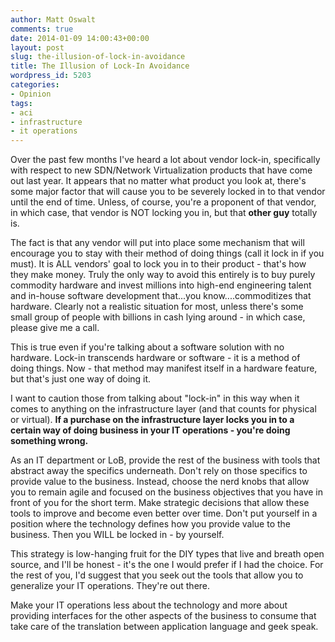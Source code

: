 ```yaml
---
author: Matt Oswalt
comments: true
date: 2014-01-09 14:00:43+00:00
layout: post
slug: the-illusion-of-lock-in-avoidance
title: The Illusion of Lock-In Avoidance
wordpress_id: 5203
categories:
- Opinion
tags:
- aci
- infrastructure
- it operations
---
```


Over the past few months I've heard a lot about vendor lock-in, specifically with respect to new SDN/Network Virtualization products that have come out last year. It appears that no matter what product you look at, there's some major factor that will cause you to be severely locked in to that vendor until the end of time. Unless, of course, you're a proponent of that vendor, in which case, that vendor is NOT locking you in, but that **other guy** totally is.

The fact is that any vendor will put into place some mechanism that will encourage you to stay with their method of doing things (call it lock in if you must). It is ALL vendors' goal to lock you in to their product - that's how they make money. Truly the only way to avoid this entirely is to buy purely commodity hardware and invest millions into high-end engineering talent and in-house software development that...you know....commoditizes that hardware. Clearly not a realistic situation for most, unless there's some small group of people with billions in cash lying around - in which case, please give me a call.

This is true even if you're talking about a software solution with no hardware. Lock-in transcends hardware or software - it is a method of doing things. Now - that method may manifest itself in a hardware feature, but that's just one way of doing it.

I want to caution those from talking about "lock-in" in this way when it comes to anything on the infrastructure layer (and that counts for physical or virtual). **If a purchase on the infrastructure layer locks you in to a certain way of doing business in your IT operations - you're doing something wrong.**

As an IT department or LoB, provide the rest of the business with tools that abstract away the specifics underneath. Don't rely on those specifics to provide value to the business. Instead, choose the nerd knobs that allow you to remain agile and focused on the business objectives that you have in front of you for the short term. Make strategic decisions that allow these tools to improve and become even better over time. Don't put yourself in a position where the technology defines how you provide value to the business. Then you WILL be locked in - by yourself.

This strategy is low-hanging fruit for the DIY types that live and breath open source, and I'll be honest - it's the one I would prefer if I had the choice. For the rest of you, I'd suggest that you seek out the tools that allow you to generalize your IT operations. They're out there.

Make your IT operations less about the technology and more about providing interfaces for the other aspects of the business to consume that take care of the translation between application language and geek speak.
